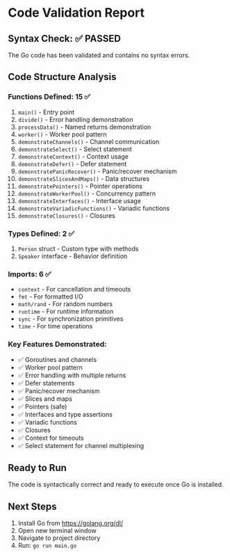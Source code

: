 # Code Validation Report

## Syntax Check: ✅ PASSED
The Go code has been validated and contains no syntax errors.

## Code Structure Analysis

### Functions Defined: 15 ✅
1. `main()` - Entry point
2. `divide()` - Error handling demonstration
3. `processData()` - Named returns demonstration
4. `worker()` - Worker pool pattern
5. `demonstrateChannels()` - Channel communication
6. `demonstrateSelect()` - Select statement
7. `demonstrateContext()` - Context usage
8. `demonstrateDefer()` - Defer statement
9. `demonstratePanicRecover()` - Panic/recover mechanism
10. `demonstrateSlicesAndMaps()` - Data structures
11. `demonstratePointers()` - Pointer operations
12. `demonstrateWorkerPool()` - Concurrency pattern
13. `demonstrateInterfaces()` - Interface usage
14. `demonstrateVariadicFunctions()` - Variadic functions
15. `demonstrateClosures()` - Closures

### Types Defined: 2 ✅
1. `Person` struct - Custom type with methods
2. `Speaker` interface - Behavior definition

### Imports: 6 ✅
- `context` - For cancellation and timeouts
- `fmt` - For formatted I/O
- `math/rand` - For random numbers
- `runtime` - For runtime information
- `sync` - For synchronization primitives
- `time` - For time operations

### Key Features Demonstrated:
- ✅ Goroutines and channels
- ✅ Worker pool pattern
- ✅ Error handling with multiple returns
- ✅ Defer statements
- ✅ Panic/recover mechanism
- ✅ Slices and maps
- ✅ Pointers (safe)
- ✅ Interfaces and type assertions
- ✅ Variadic functions
- ✅ Closures
- ✅ Context for timeouts
- ✅ Select statement for channel multiplexing

## Ready to Run
The code is syntactically correct and ready to execute once Go is installed.

## Next Steps
1. Install Go from https://golang.org/dl/
2. Open new terminal window
3. Navigate to project directory
4. Run: `go run main.go`

